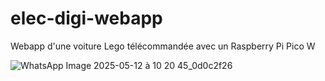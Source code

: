 # elec-digi-webapp
Webapp d'une voiture Lego télécommandée avec un Raspberry Pi Pico W

![WhatsApp Image 2025-05-12 à 10 20 45_0d0c2f26](https://github.com/user-attachments/assets/b919cf8f-c4a0-4909-8b29-b4e52590a00e)
